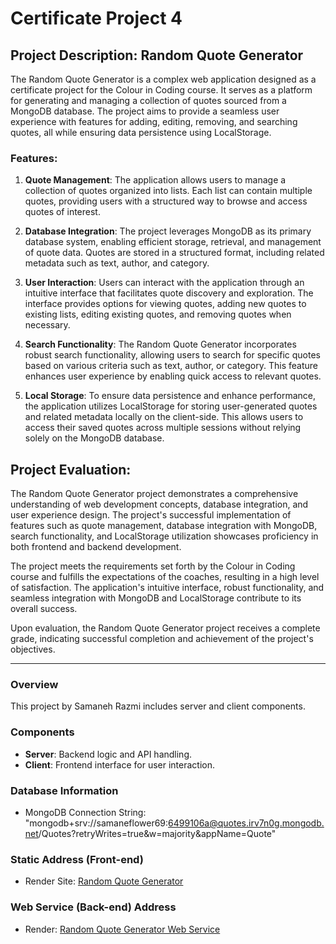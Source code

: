 # Certificate Project 4

## Project Description: Random Quote Generator

The Random Quote Generator is a complex web application designed as a certificate project for the Colour in Coding course. It serves as a platform for generating and managing a collection of quotes sourced from a MongoDB database. The project aims to provide a seamless user experience with features for adding, editing, removing, and searching quotes, all while ensuring data persistence using LocalStorage.

### Features:

1. **Quote Management**: The application allows users to manage a collection of quotes organized into lists. Each list can contain multiple quotes, providing users with a structured way to browse and access quotes of interest.

2. **Database Integration**: The project leverages MongoDB as its primary database system, enabling efficient storage, retrieval, and management of quote data. Quotes are stored in a structured format, including related metadata such as text, author, and category.

3. **User Interaction**: Users can interact with the application through an intuitive interface that facilitates quote discovery and exploration. The interface provides options for viewing quotes, adding new quotes to existing lists, editing existing quotes, and removing quotes when necessary.

4. **Search Functionality**: The Random Quote Generator incorporates robust search functionality, allowing users to search for specific quotes based on various criteria such as text, author, or category. This feature enhances user experience by enabling quick access to relevant quotes.

5. **Local Storage**: To ensure data persistence and enhance performance, the application utilizes LocalStorage for storing user-generated quotes and related metadata locally on the client-side. This allows users to access their saved quotes across multiple sessions without relying solely on the MongoDB database.

## Project Evaluation:

The Random Quote Generator project demonstrates a comprehensive understanding of web development concepts, database integration, and user experience design. The project's successful implementation of features such as quote management, database integration with MongoDB, search functionality, and LocalStorage utilization showcases proficiency in both frontend and backend development.

The project meets the requirements set forth by the Colour in Coding course and fulfills the expectations of the coaches, resulting in a high level of satisfaction. The application's intuitive interface, robust functionality, and seamless integration with MongoDB and LocalStorage contribute to its overall success.

Upon evaluation, the Random Quote Generator project receives a complete grade, indicating successful completion and achievement of the project's objectives.

---

### Overview

This project by Samaneh Razmi includes server and client components.

### Components

- **Server**: Backend logic and API handling.
- **Client**: Frontend interface for user interaction.

### Database Information

- MongoDB Connection String: "mongodb+srv://samaneflower69:6499106a@quotes.irv7n0g.mongodb.net/Quotes?retryWrites=true&w=majority&appName=Quote"

### Static Address (Front-end)

- Render Site: [Random Quote Generator](https://randomquotegenerator-e8a5.onrender.com)

### Web Service (Back-end) Address

- Render: [Random Quote Generator Web Service](https://crandomquotegenerator.onrender.com)
